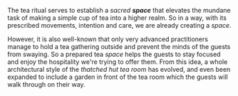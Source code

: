 The tea ritual serves to establish a *sacred **space*** that elevates the mundane task of making a simple cup of tea into a higher realm. So in a way, with its prescribed movements, intention and care, we are already creating a *space*.

However, it is also well-known that only very advanced practitioners manage to hold a tea gathering outside and prevent the minds of the guests from swaying. So a prepared tea *space* helps the guests to stay focused and enjoy the hospitality we're trying to offer them. From this idea, a whole architectural style of the *thatched hut tea room* has evolved, and even been expanded to include a garden in front of the tea room which the guests will walk through on their way.
